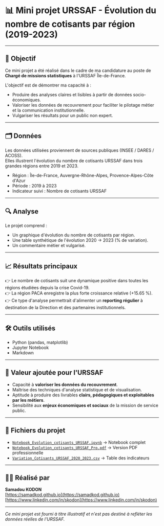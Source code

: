 # 📊 Mini projet URSSAF - Évolution du nombre de cotisants par région (2019-2023)

---

## 🎯 Objectif

Ce mini projet a été réalisé dans le cadre de ma candidature au poste de **Chargé de missions statistiques** à l'URSSAF Île-de-France.

L'objectif est de démontrer ma capacité à :
- Produire des analyses claires et lisibles à partir de données socio-économiques.
- Valoriser les données de recouvrement pour faciliter le pilotage métier et la communication institutionnelle.
- Vulgariser les résultats pour un public non expert.

---

## 🗂️ Données

Les données utilisées proviennent de sources publiques (INSEE / DARES / ACOSS).  
Elles illustrent l'évolution du nombre de cotisants URSSAF dans trois grandes régions entre 2019 et 2023.

- Région : Île-de-France, Auvergne-Rhône-Alpes, Provence-Alpes-Côte d'Azur
- Période : 2019 à 2023
- Indicateur suivi : Nombre de cotisants URSSAF

---

## 🔍 Analyse

Le projet comprend :
- Un graphique d'évolution du nombre de cotisants par région.
- Une table synthétique de l'évolution 2020 → 2023 (% de variation).
- Un commentaire métier et vulgarisé.

---

## 📈 Résultats principaux

👉 Le nombre de cotisants suit une dynamique positive dans toutes les régions étudiées depuis la crise Covid-19.  
👉 La région PACA enregistre la plus forte croissance relative (+15.65 %).  
👉 Ce type d'analyse permettrait d'alimenter un **reporting régulier** à destination de la Direction et des partenaires institutionnels.

---

## 🛠️ Outils utilisés

- Python (pandas, matplotlib)
- Jupyter Notebook
- Markdown

---

## 🚀 Valeur ajoutée pour l'URSSAF

- Capacité à **valoriser les données du recouvrement**.
- Maîtrise des techniques d'analyse statistique et de visualisation.
- Aptitude à produire des livrables **clairs, pédagogiques et exploitables par les métiers**.
- Sensibilité aux **enjeux économiques et sociaux** de la mission de service public.

---

## 📄 Fichiers du projet

- [`Notebook_Evolution_cotisants_URSSAF.ipynb`](https://github.com/Samadkod/Valorisation-des-donn-es-du-recouvrement-URSSAF/tree/main/Mini-Projet-Urssaf/Notebook_Evolution_cotisants_URSSAF.ipynb) → Notebook complet
- [`Notebook_Evolution_cotisants_URSSAF_Pro.pdf`](https://github.com/Samadkod/Valorisation-des-donn-es-du-recouvrement-URSSAF/tree/main/Mini-Projet-Urssaf/Notebook_Evolution_cotisants_URSSAF_Pro.pdf) → Version PDF professionnelle
- [`Variation_Cotisants_URSSAF_2020_2023.csv`]([https://github.com/Samadkod/Valorisation-des-donn-es-du-recouvrement-URSSAF/tree/main/Mini-Projet-Urssaf/Variation_Cotisants_URSSAF_2020_2023.csv](https://github.com/Samadkod/Valorisation-des-donn-es-du-recouvrement-URSSAF/blob/main/Mini-Projet-Urssaf/Variation_Cotisants_URSSAF_2020_2023.csv)) → Table des indicateurs
  

---

## 🧑‍💻 Réalisé par

**Samadou KODON**  
[https://samadkod.github.io](https://samadkod.github.io)  
[https://www.linkedin.com/in/skodon](https://www.linkedin.com/in/skodon)

---

*Ce mini projet est fourni à titre illustratif et n'est pas destiné à refléter les données réelles de l'URSSAF.*
